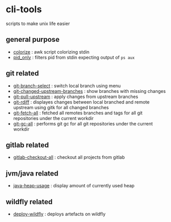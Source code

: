# cli-tools
scripts to make unix life easier

## general purpose
 - [colorize](man/colorize.md) : awk script colorizing stdin
 - [pid_only](man/pid_only.md) : filters pid from stdin expecting output of `ps aux`

## git related
 - [git-branch-select](man/git-branch-select.md) : switch local branch using menu
 - [git-changed-upstream-branches](man/git-changed-upstream-branches.md) : show branches with missing changes
 - [git-pull-upstream](man/git-pull-upstream.md) : apply changes from upstream branches
 - [git-rdiff](man/git-rdiff.md) : displayes changes between local branched and remote upstream using gitk for all changed branches
 - [git-fetch-all](man/git-fetch-all) : fetched all remotes branches and tags for all git repositories under the current workdir 
 - [git-gc-all](man/git-fetch-all) : performs git gc for all git repositories under the current workdir

## gitlab related
 - [gitlab-checkout-all](man/gitlab-checkout-all.md) : checkout all projects from gitlab

## jvm/java related
 - [java-heap-usage](man/java-heap-usage.md) : display amount of currently used heap

## wildfly related
 - [deploy-wildfly](man/deploy-wildfly.md) : deploys artefacts on wildfly
